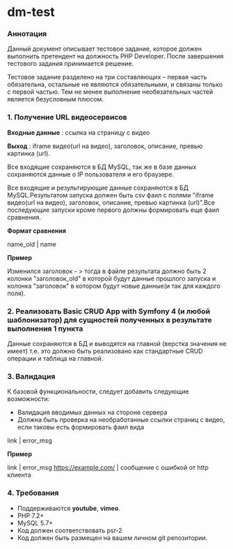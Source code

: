 # dm-test

### Аннотация

Данный документ описывает тестовое задание, которое должен выполнить претендент на должность PHP Developer.
После завершения тестового задания принимается решение.

Тестовое задание разделено на три составляющих – первая часть обязательна, остальные не являются обязательными, и связаны только с первой частью. Тем не менее выполнение необязательных частей является безусловным плюсом.

### 1. Получение URL видеосервисов

**Входные данные** : ссылка на страницу с видео

**Выход** : iframe видео(url на видео), заголовок, описание, превью картинка (url).

Все входящие сохраняются в БД MySQL, так же в базе данных сохраняются данные о IP пользователя и его браузере.

Все входящие и результирующие данные сохраняются в БД MySQL.Результатом запуска должен быть csv фаил с полями "iframe видео(url на видео), заголовок, описание, превью картинка (url)".Все последующие запуски кроме первого должны формировать еще фаил сравнения.

**Формат сравнения**

name_old | name

**Пример**

Изменился заголовок - > тогда в файле результата должно быть 2 колонки "заголовок_old" в которой будут данные прошлого запуска и колонка "заголовок" в котором будут новые данные(и так для каждого поля).

### 2. Реализовать Basic CRUD App with Symfony 4 (и любой шаблонизатор) для сущностей полученных в результате выполнения 1 пункта

Данные сохраняются в БД и выводятся на главной (верстка значения не имеет) т.е. это должно быть реализовано как стандартные CRUD операции и таблица на главной.

### 3. Валидация
К базовой функциональности, следует добавить следующие возможности:

* Валидация вводимых данных на стороне сервера
* Должна быть проверка на необработанные ссылки страниц с видео, если таковы есть формировать фаил вида

link | error_msg

**Пример**

link | error_msg
https://example.com/ | сообщение с ошибкой от http клиента

### 4. Требования

* Поддерживаются **youtube**, **vimeo**.
* PHP 7.2+
* MySQL 5.7+
* Код должен соответствовать psr-2
* Код должен быть размещен на вашем личном git репозитории.

